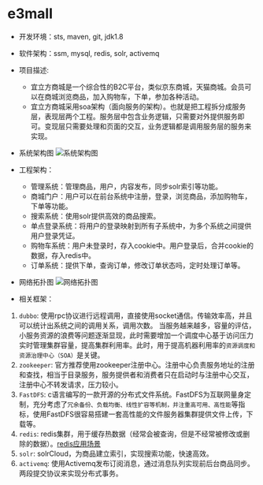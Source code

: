 # e3mall
- 开发环境：sts, maven, git, jdk1.8
- 软件架构：ssm, mysql, redis, solr, activemq
- 项目描述:
	- 宜立方商城是一个综合性的B2C平台，类似京东商城，天猫商城。会员可以在商城浏览商品，加入购物车，下单，参加各种活动。
	- 宜立方商城采用soa架构（面向服务的架构）。也就是把工程拆分成服务层，表现层两个工程。服务层中包含业务逻辑，只需要对外提供服务即可。变现层只需要处理和页面的交互，业务逻辑都是调用服务层的服务来实现。

- 系统架构图
![系统架构图](https://img-blog.csdn.net/20180404010221510?watermark/2/text/aHR0cHM6Ly9ibG9nLmNzZG4ubmV0L05vclJpbkluVGhlU2t5/font/5a6L5L2T/fontsize/400/fill/I0JBQkFCMA==/dissolve/70)

- 工程架构：
	- 管理系统：管理商品，用户，内容发布，同步solr索引等功能。
	- 商城门户：用户可以在前台系统中注册，登录，浏览商品，添加购物车，下单等功能。
	- 搜索系统：使用solr提供高效的商品搜索。
	- 单点登录系统：将用户的登录映射到所有子系统中，为多个系统之间提供用户登录凭证。
	- 购物车系统：用户未登录时，存入cookie中。用户登录后，合并cookie的数据，存入redis中。
	- 订单系统：提供下单，查询订单，修改订单状态吗，定时处理订单等。

- 网络拓扑图
![网络拓扑图](https://img-blog.csdn.net/20180404010326124?watermark/2/text/aHR0cHM6Ly9ibG9nLmNzZG4ubmV0L05vclJpbkluVGhlU2t5/font/5a6L5L2T/fontsize/400/fill/I0JBQkFCMA==/dissolve/70)

- 相关框架：
1. `dubbo`: 使用rpc协议进行远程调用，直接使用socket通信。传输效率高，并且可以统计出系统之间的调用关系，调用次数。
当服务越来越多，容量的评估，小服务资源的浪费等问题逐渐显现，此时需要增加一个调度中心基于访问压力实时管理集群容量，提高集群利用率。此时，用于提高机器利用率的`资源调度和资源治理中心（SOA）`是关键。
2. `zookeeper`: 官方推荐使用zookeeper注册中心。注册中心负责服务地址的注册和查找，相当于目录服务，服务提供者和消费者只在启动时与注册中心交互，注册中心不转发请求，压力较小。
3. `FastDFS`: c语言编写的一款开源的分布式文件系统。FastDFS为互联网量身定制，充分考虑了`冗余备份、负载均衡、线性扩容等机制，并注重高可用、高性能`等指标，使用FastDFS很容易搭建一套高性能的文件服务器集群提供文件上传，下载等。
4. `redis`: redis集群，用于缓存热数据（经常会被查询，但是不经常被修改或删除的数据）。[redis应用场景](https://www.cnblogs.com/NiceCui/p/7794659.html)
5. `solr`: solrCloud，为商品建立索引，实现搜索功能，快速高效。
6. `activemq`: 使用Activemq发布订阅消息，通过消息队列实现前后台商品同步。两段提交协议来实现分布式事务。
